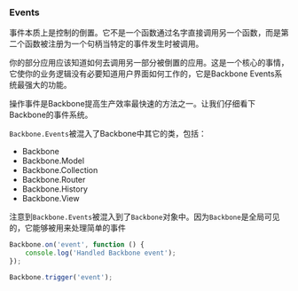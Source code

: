 ### Events

事件本质上是控制的倒置。它不是一个函数通过名字直接调用另一个函数，而是第二个函数被注册为一个句柄当特定的事件发生时被调用。

你的部分应用应该知道如何去调用另一部分被倒置的应用。这是一个核心的事情，它使你的业务逻辑没有必要知道用户界面如何工作的，它是Backbone Events系统最强大的功能。

操作事件是Backbone提高生产效率最快速的方法之一。让我们仔细看下Backbone的事件系统。

`Backbone.Events`被混入了Backbone中其它的类，包括：

* Backbone
* Backbone.Model
* Backbone.Collection
* Backbone.Router
* Backbone.History
* Backbone.View

注意到`Backbone.Events`被混入到了`Backbone`对象中。因为`Backbone`是全局可见的，它能够被用来处理简单的事件

```javascript
Backbone.on('event', function () {
    console.log('Handled Backbone event');
});

Backbone.trigger('event');
```



